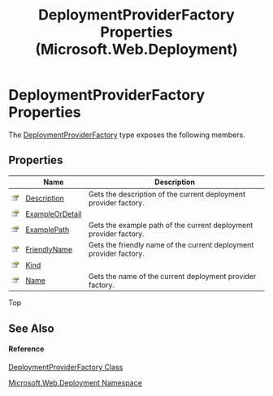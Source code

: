 ﻿---
title: DeploymentProviderFactory Properties (Microsoft.Web.Deployment)
TOCTitle: DeploymentProviderFactory Properties
ms:assetid: Properties.T:Microsoft.Web.Deployment.DeploymentProviderFactory
ms:mtpsurl: https://msdn.microsoft.com/en-us/library/microsoft.web.deployment.deploymentproviderfactory_properties(v=VS.90)
ms:contentKeyID: 20208890
ms.date: 05/02/2012
mtps_version: v=VS.90
---

# DeploymentProviderFactory Properties

The [DeploymentProviderFactory](deploymentproviderfactory-class-microsoft-web-deployment.md) type exposes the following members.

## Properties

<table>
<thead>
<tr class="header">
<th> </th>
<th>Name</th>
<th>Description</th>
</tr>
</thead>
<tbody>
<tr class="odd">
<td><img src="images/Dd565996.pubproperty(en-us,VS.90).gif" title="Public property" alt="Public property" /></td>
<td><a href="deploymentproviderfactory-description-property-microsoft-web-deployment.md">Description</a></td>
<td>Gets the description of the current deployment provider factory.</td>
</tr>
<tr class="even">
<td><img src="images/Dd565996.pubproperty(en-us,VS.90).gif" title="Public property" alt="Public property" /></td>
<td><a href="deploymentproviderfactory-exampleordetail-property-microsoft-web-deployment.md">ExampleOrDetail</a></td>
<td></td>
</tr>
<tr class="odd">
<td><img src="images/Dd565996.pubproperty(en-us,VS.90).gif" title="Public property" alt="Public property" /></td>
<td><a href="deploymentproviderfactory-examplepath-property-microsoft-web-deployment.md">ExamplePath</a></td>
<td>Gets the example path of the current deployment provider factory.</td>
</tr>
<tr class="even">
<td><img src="images/Dd565996.pubproperty(en-us,VS.90).gif" title="Public property" alt="Public property" /></td>
<td><a href="deploymentproviderfactory-friendlyname-property-microsoft-web-deployment.md">FriendlyName</a></td>
<td>Gets the friendly name of the current deployment provider factory.</td>
</tr>
<tr class="odd">
<td><img src="images/Dd565996.pubproperty(en-us,VS.90).gif" title="Public property" alt="Public property" /></td>
<td><a href="deploymentproviderfactory-kind-property-microsoft-web-deployment.md">Kind</a></td>
<td></td>
</tr>
<tr class="even">
<td><img src="images/Dd565996.pubproperty(en-us,VS.90).gif" title="Public property" alt="Public property" /></td>
<td><a href="deploymentproviderfactory-name-property-microsoft-web-deployment.md">Name</a></td>
<td>Gets the name of the current deployment provider factory.</td>
</tr>
</tbody>
</table>


Top

## See Also

#### Reference

[DeploymentProviderFactory Class](deploymentproviderfactory-class-microsoft-web-deployment.md)

[Microsoft.Web.Deployment Namespace](microsoft-web-deployment-namespace.md)

